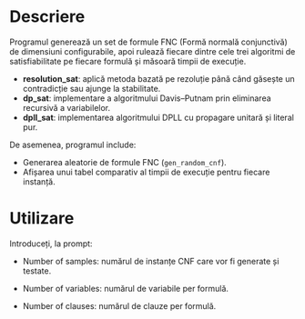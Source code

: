 # Descriere

Programul generează un set de formule FNC (Formă normală conjunctivă) de dimensiuni configurabile, apoi rulează fiecare dintre cele trei algoritmi de satisfiabilitate pe fiecare formulă și măsoară timpii de execuție.

- **resolution_sat**: aplică metoda bazată pe rezoluție până când găsește un contradicție sau ajunge la stabilitate.
- **dp_sat**: implementare a algoritmului Davis–Putnam prin eliminarea recursivă a variabilelor.
- **dpll_sat**: implementarea algoritmului DPLL cu propagare unitară și literal pur.

De asemenea, programul include:
- Generarea aleatorie de formule FNC (`gen_random_cnf`).
- Afișarea unui tabel comparativ al timpii de execuție pentru fiecare instanță.
# Utilizare
Introduceți, la prompt:

- Number of samples: numărul de instanțe CNF care vor fi generate și testate.

- Number of variables: numărul de variabile per formulă.

- Number of clauses: numărul de clauze per formulă.
